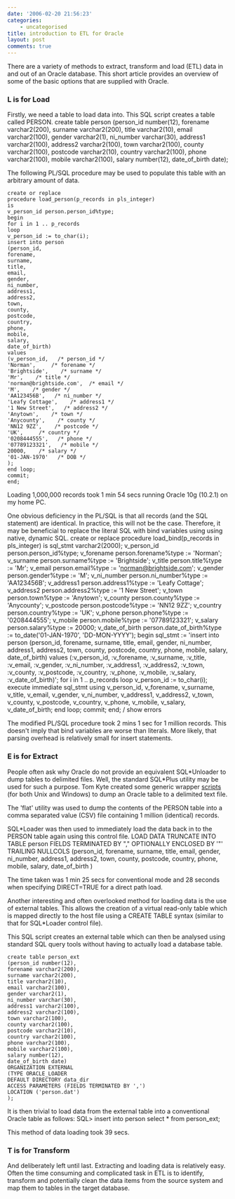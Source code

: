 ```yaml
---
date: '2006-02-20 21:56:23'
categories:
    - uncategorised
title: introduction to ETL for Oracle
layout: post
comments: true
---
```

There are a variety of methods to extract, transform and load (ETL) data
in and out of an Oracle database. This short article provides an
overview of some of the basic options that are supplied with Oracle.

### L is for Load

Firstly, we need a table to load data into. This SQL script creates a
table called PERSON.
    create table person
    (person_id number(12),
    forename varchar2(200),
    surname varchar2(200),
    title varchar2(10),
    email varchar2(100),
    gender varchar2(1),
    ni_number varchar(30),
    address1 varchar2(100),
    address2 varchar2(100),
    town varchar2(100),
    county varchar2(100),
    postcode varchar2(10),
    country varchar2(100),
    phone varchar2(100),
    mobile varchar2(100),
    salary number(12),
    date_of_birth date);

The following PL/SQL procedure may be used to populate this table with
an arbitrary amount of data.

    create or replace
    procedure load_person(p_records in pls_integer)
    is
    v_person_id person.person_id%type;
    begin
    for i in 1 .. p_records
    loop
    v_person_id := to_char(i);
    insert into person
    (person_id,
    forename,
    surname,
    title,
    email,
    gender,
    ni_number,
    address1,
    address2,
    town,
    county,
    postcode,
    country,
    phone,
    mobile,
    salary,
    date_of_birth)
    values
    (v_person_id,   /* person_id */
    'Norman',     /* forename */
    'Brightside',    /* surname */
    'Mr',    /* title */
    'norman@brightside.com',  /* email */
    'M',    /* gender */
    'AA123456B',   /* ni_number */
    'Leafy Cottage',    /* address1 */
    '1 New Street',   /* address2 */
    'Anytown',    /* town */
    'Anycounty',    /* county */
    'NN12 9ZZ',    /* postcode */
    'UK',     /* country */
    '0208444555',   /* phone */
    '07789123321',   /* mobile */
    20000,    /* salary */
    '01-JAN-1970'   /* DOB */
    );
    end loop;
    commit;
    end;

Loading 1,000,000 records took 1 min 54 secs running Oracle 10g (10.2.1)
on my home PC.

One obvious deficiency in the PL/SQL is that all records (and the SQL
statement) are identical. In practice, this will not be the case.
Therefore, it may be beneficial to replace the literal SQL with bind
variables using using native, dynamic SQL.
    create or replace
    procedure load_bind(p_records in pls_integer)
    is
    sql_stmt varchar2(2000);
    v_person_id person.person_id%type;
    v_forename person.forename%type := 'Norman';
    v_surname person.surname%type := 'Brightside';
    v_title person.title%type := 'Mr';
    v_email person.email%type := 'norman@brightside.com';
    v_gender person.gender%type := 'M';
    v_ni_number person.ni_number%type := 'AA123456B';
    v_address1 person.address1%type := 'Leafy Cottage';
    v_address2 person.address2%type := '1 New Street';
    v_town person.town%type := 'Anytown';
    v_county person.county%type := 'Anycounty';
    v_postcode person.postcode%type := 'NN12 9ZZ';
    v_country person.country%type := 'UK';
    v_phone person.phone%type := '0208444555';
    v_mobile person.mobile%type := '07789123321';
    v_salary person.salary%type := 20000;
    v_date_of_birth person.date_of_birth%type := to_date('01-JAN-1970', 'DD-MON-YYYY');
    begin
    sql_stmt :=
    'insert into person
    (person_id,
    forename,
    surname,
    title,
    email,
    gender,
    ni_number,
    address1,
    address2,
    town,
    county,
    postcode,
    country,
    phone,
    mobile,
    salary,
    date_of_birth)
    values (:v_person_id,
    :v_forename,
    :v_surname,
    :v_title,
    :v_email,
    :v_gender,
    :v_ni_number,
    :v_address1,
    :v_address2,
    :v_town,
    :v_county,
    :v_postcode,
    :v_country,
    :v_phone,
    :v_mobile,
    :v_salary,
    :v_date_of_birth)';
    for i in 1 .. p_records
    loop
    v_person_id := to_char(i);
    execute immediate sql_stmt using
    v_person_id,
    v_forename,
    v_surname,
    v_title,
    v_email,
    v_gender,
    v_ni_number,
    v_address1,
    v_address2,
    v_town,
    v_county,
    v_postcode,
    v_country,
    v_phone,
    v_mobile,
    v_salary,
    v_date_of_birth;
    end loop;
    commit;
    end;
    /
    show errors

The modified PL/SQL procedure took 2 mins 1 sec for 1 million records.
This doesn't imply that bind variables are worse than literals. More
likely, that parsing overhead is relatively small for insert statements.

### E is for Extract

People often ask why Oracle do not provide an equivalent SQL\*Unloader
to dump tables to delimited files. Well, the standard SQL\*Plus utility
may be used for such a purpose. Tom Kyte created some generic wrapper
[scripts](http://asktom.oracle.com/~tkyte/flat/index.html) (for both
Unix and Windows) to dump an Oracle table to a delimited text file.

The 'flat' utility was used to dump the contents of the PERSON table
into a comma separated value (CSV) file containing 1 million (identical)
records.

SQL\*Loader was then used to immediately load the data back in to the
PERSON table again using this control file.
    LOAD DATA
    TRUNCATE
    INTO TABLE person
    FIELDS TERMINATED BY "," OPTIONALLY ENCLOSED BY '"'
    TRAILING NULLCOLS
    (person_id,
    forename,
    surname,
    title,
    email,
    gender,
    ni_number,
    address1,
    address2,
    town,
    county,
    postcode,
    country,
    phone,
    mobile,
    salary,
    date_of_birth
    )

The time taken was 1 min 25 secs for conventional mode and 28 seconds
when specifying DIRECT=TRUE for a direct path load.

Another interesting and often overlooked method for loading data is the
use of external tables. This allows the creation of a virtual read-only
table which is mapped directly to the host file using a CREATE TABLE
syntax (similar to that for SQL\*Loader control file).

This SQL script creates an external table which can then be analysed
using standard SQL query tools without having to actually load a
database table.

    create table person_ext
    (person_id number(12),
    forename varchar2(200),
    surname varchar2(200),
    title varchar2(10),
    email varchar2(100),
    gender varchar2(1),
    ni_number varchar(30),
    address1 varchar2(100),
    address2 varchar2(100),
    town varchar2(100),
    county varchar2(100),
    postcode varchar2(10),
    country varchar2(100),
    phone varchar2(100),
    mobile varchar2(100),
    salary number(12),
    date_of_birth date)
    ORGANIZATION EXTERNAL
    (TYPE ORACLE_LOADER
    DEFAULT DIRECTORY data_dir
    ACCESS PARAMETERS (FIELDS TERMINATED BY ',')
    LOCATION ('person.dat')
    );

It is then trivial to load data from the external table into a
conventional Oracle table as follows:
    SQL> insert into person select * from person_ext;

This method of data loading took 39 secs.

### T is for Transform

And deliberately left until last. Extracting and loading data is
relatively easy. Often the time consuming and complicated task in ETL is
to identify, transform and potentially clean the data items from the
source system and map them to tables in the target database.
